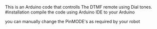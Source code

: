 This is an Arduino code that controlls The DTMF remote using Dial tones. 
#installation 
	compile the code using Arduino IDE to your Arduino

you can manually change the PinMODE's as required by your robot

